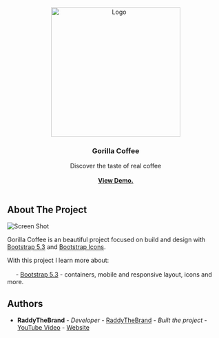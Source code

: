 <br/>
<p align="center">
  <a href="https://github.com//">
    <img src="https://i.ibb.co/c81Hvxc/SCR-20231031-srap.png" alt="Logo" width="300" >
  </a>

  <h3 align="center">Gorilla Coffee</h3>

  <p align="center">
    Discover the taste of real coffee
    <br/>
    <br/>
    <a href="https://gorillacoffee-mb.netlify.app"><strong>View Demo.</strong></a>
    <br/>
    <br/>
  </p>
</p>



## About The Project

![Screen Shot](https://i.ibb.co/X3QTD6j/SCR-20231031-srap.jpg)

Gorilla Coffee is an beautiful project focused on build and design with [Bootstrap 5.3](https://getbootstrap.com) and [Bootstrap Icons](https://icons.getbootstrap.com).

With this project I learn more about:

<img src="https://upload.wikimedia.org/wikipedia/commons/thumb/b/b2/Bootstrap_logo.svg/800px-Bootstrap_logo.svg.png" width="16px"/> - [Bootstrap 5.3](https://getbootstrap.com) - containers, mobile and responsive layout, icons and more.



## Authors

* **RaddyTheBrand** - *Developer* - [RaddyTheBrand](https://github.com/RaddyTheBrand/) - *Built the project* - [YouTube Video](https://www.youtube.com/watch?v=DvfezgoBRzY) - [Website](https://raddy.dev)

